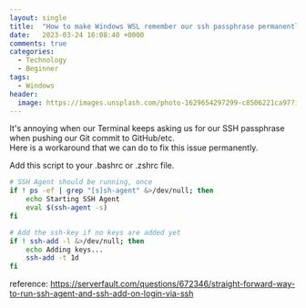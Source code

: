 ```yaml
---
layout: single
title:  "How to make Windows WSL remember our ssh passphrase permanently"
date:   2023-03-24 16:08:40 +0000
comments: true
categories:
  - Technology
  - Beginner
tags:
  - Windows
header:
  image: https://images.unsplash.com/photo-1629654297299-c8506221ca97?ixlib=rb-4.0.3&ixid=MnwxMjA3fDB8MHxwaG90by1wYWdlfHx8fGVufDB8fHx8&auto=format&fit=crop&w=1280&h=300&q=80
---
```


It's annoying when our Terminal keeps asking us for our SSH passphrase when pushing our Git commit to GitHub/etc.  
Here is a workaround that we can do to fix this issue permanently.

Add this script to your .bashrc or .zshrc file.

```bash
# SSH Agent should be running, once
if ! ps -ef | grep "[s]sh-agent" &>/dev/null; then
    echo Starting SSH Agent
    eval $(ssh-agent -s)
fi

# Add the ssh-key if no keys are added yet
if ! ssh-add -l &>/dev/null; then
    echo Adding keys...
    ssh-add -t 1d
fi
```

reference: https://serverfault.com/questions/672346/straight-forward-way-to-run-ssh-agent-and-ssh-add-on-login-via-ssh